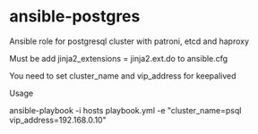 # ansible-postgres
Ansible role for postgresql cluster with patroni, etcd and haproxy

Must be add jinja2_extensions = jinja2.ext.do to ansible.cfg

You need to set cluster_name and vip_address for keepalived

Usage

ansible-playbook -i hosts playbook.yml -e "cluster_name=psql vip_address=192.168.0.10"
